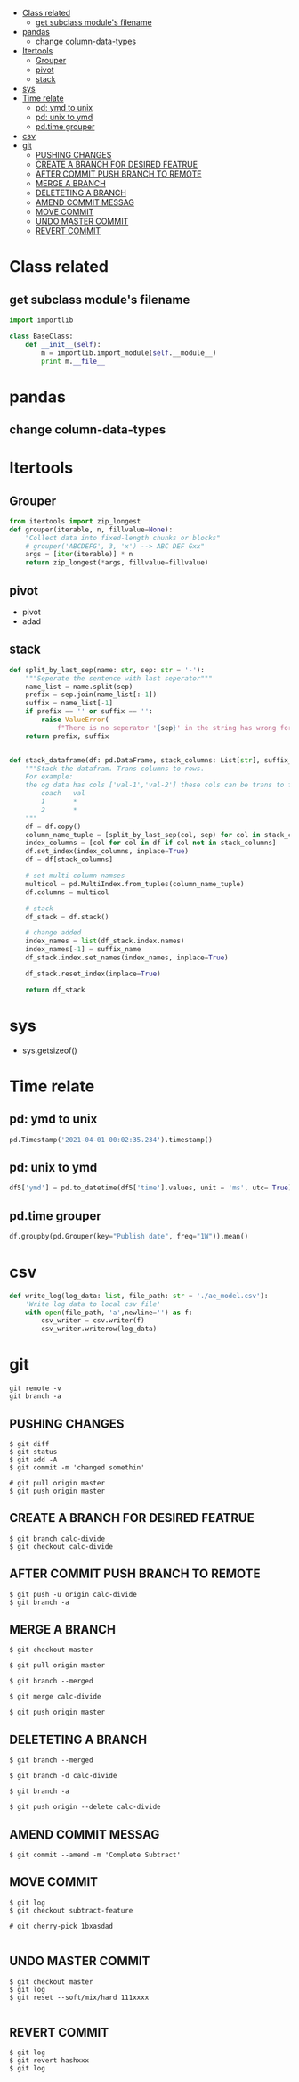 - [Class related](#class-related)
  - [get subclass module's filename](#get-subclass-modules-filename)
- [pandas](#pandas)
  - [change column-data-types](#change-column-data-types)
- [Itertools](#itertools)
  - [Grouper](#grouper)
  - [pivot](#pivot)
  - [stack](#stack)
- [sys](#sys)
- [Time relate](#time-relate)
  - [pd: ymd to unix](#pd-ymd-to-unix)
  - [pd: unix to ymd](#pd-unix-to-ymd)
  - [pd.time grouper](#pdtime-grouper)
- [csv](#csv)
- [git](#git)
  - [PUSHING CHANGES](#pushing-changes)
  - [CREATE A BRANCH FOR DESIRED FEATRUE](#create-a-branch-for-desired-featrue)
  - [AFTER COMMIT PUSH BRANCH TO REMOTE](#after-commit-push-branch-to-remote)
  - [MERGE A BRANCH](#merge-a-branch)
  - [DELETETING A BRANCH](#deleteting-a-branch)
  - [AMEND COMMIT MESSAG](#amend-commit-messag)
  - [MOVE COMMIT](#move-commit)
  - [UNDO MASTER COMMIT](#undo-master-commit)
  - [REVERT COMMIT](#revert-commit)


# Class related

## get subclass module's filename

```py
import importlib

class BaseClass:
    def __init__(self):
        m = importlib.import_module(self.__module__)
        print m.__file__
```

# pandas
## change column-data-types

# Itertools
## Grouper
```py
from itertools import zip_longest
def grouper(iterable, n, fillvalue=None):
    "Collect data into fixed-length chunks or blocks"
    # grouper('ABCDEFG', 3, 'x') --> ABC DEF Gxx"
    args = [iter(iterable)] * n
    return zip_longest(*args, fillvalue=fillvalue)
```

## pivot 
- pivot
- adad

## stack
```python
def split_by_last_sep(name: str, sep: str = '-'):
    """Seperate the sentence with last seperator"""
    name_list = name.split(sep)
    prefix = sep.join(name_list[:-1])
    suffix = name_list[-1]
    if prefix == '' or suffix == '':
        raise ValueError(
            f"There is no seperator '{sep}' in the string has wrong format")
    return prefix, suffix


def stack_dataframe(df: pd.DataFrame, stack_columns: List[str], suffix_name: str, sep: str = '-') -> pd.DataFrame:
    """Stack the datafram. Trans columns to rows.
    For example:    
    the og data has cols ['val-1','val-2'] these cols can be trans to follow format:    
        coach   val 
        1       *   
        2       *   
    """
    df = df.copy()
    column_name_tuple = [split_by_last_sep(col, sep) for col in stack_columns]
    index_columns = [col for col in df if col not in stack_columns]
    df.set_index(index_columns, inplace=True)
    df = df[stack_columns]

    # set multi column namses
    multicol = pd.MultiIndex.from_tuples(column_name_tuple)
    df.columns = multicol

    # stack
    df_stack = df.stack()

    # change added
    index_names = list(df_stack.index.names)
    index_names[-1] = suffix_name
    df_stack.index.set_names(index_names, inplace=True)

    df_stack.reset_index(inplace=True)

    return df_stack
```
# sys
- sys.getsizeof()

# Time relate
## pd: ymd to unix
```python
pd.Timestamp('2021-04-01 00:02:35.234').timestamp()
```

## pd: unix to ymd
```python
df5['ymd'] = pd.to_datetime(df5['time'].values, unit = 'ms', utc= True).tz_convert("Asia/Shanghai")
```


## pd.time grouper
```python
df.groupby(pd.Grouper(key="Publish date", freq="1W")).mean()
```

# csv 
```python
def write_log(log_data: list, file_path: str = './ae_model.csv'):
    'Write log data to local csv file'
    with open(file_path, 'a',newline='') as f:
        csv_writer = csv.writer(f)
        csv_writer.writerow(log_data)
```

# git

```shell
git remote -v
git branch -a 

```

##  PUSHING CHANGES
```
$ git diff
$ git status
$ git add -A
$ git commit -m 'changed somethin'

# git pull origin master
$ git push origin master
```

##  CREATE A BRANCH FOR DESIRED FEATRUE

```
$ git branch calc-divide
$ git checkout calc-divide
```

## AFTER COMMIT PUSH BRANCH TO REMOTE
```
$ git push -u origin calc-divide
$ git branch -a
```
## MERGE A BRANCH
```
$ git checkout master

$ git pull origin master

$ git branch --merged

$ git merge calc-divide

$ git push origin master
```

## DELETETING A BRANCH
```
$ git branch --merged

$ git branch -d calc-divide

$ git branch -a 

$ git push origin --delete calc-divide
```

## AMEND COMMIT MESSAG
```
$ git commit --amend -m 'Complete Subtract'
```

## MOVE COMMIT
```
$ git log  
$ git checkout subtract-feature

# git cherry-pick 1bxasdad 
 

```

## UNDO MASTER COMMIT
```
$ git checkout master
$ git log
$ git reset --soft/mix/hard 111xxxx
 
```

## REVERT COMMIT
```
$ git log
$ git revert hashxxx
$ git log
```
